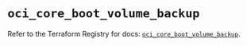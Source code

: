 # `oci_core_boot_volume_backup`

Refer to the Terraform Registry for docs: [`oci_core_boot_volume_backup`](https://registry.terraform.io/providers/hashicorp/oci/7.19.0/docs/resources/core_boot_volume_backup).
